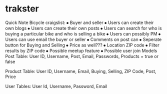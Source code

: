 # trakster

Quick Note
Bicycle craigslist:
⦁ Buyer and seller
⦁ Users can create their own blogs
⦁ Users can create their own posts
⦁ Users can search for who is buying a particular bike and who is selling a bike
⦁ Users can possibly PM
⦁ Users can use email the buyer or seller
⦁ Comments on post can
⦁ Seperate button for Buying and Selling
⦁ Price as well???
⦁ Location ZIP code
⦁ Filter results by ZIP code
⦁ Possible meetup feature
⦁ Possible user join
Models
Post Table:
User ID, Username, Post, Email, Passwords, Products = true or false

Product Table:
User ID, Username, Email, Buying, Selling, ZIP Code, Post, Price

User Tables:
User Id, Username, Password, Email
